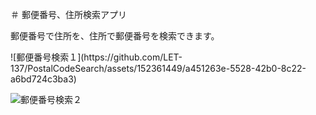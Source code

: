 ＃ 郵便番号、住所検索アプリ

郵便番号で住所を、住所で郵便番号を検索できます。

<p>
![郵便番号検索１](https://github.com/LET-137/PostalCodeSearch/assets/152361449/a451263e-5528-42b0-8c22-a6bd724c3ba3)

![郵便番号検索２](https://github.com/LET-137/PostalCodeSearch/assets/152361449/c55db2b0-a17e-4620-98a5-4303605e5c5c)
</p>
